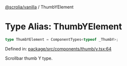 [@scrolia/vanilla](../README.md) / ThumbYElement

# Type Alias: ThumbYElement

```ts
type ThumbYElement = ComponentTypes<typeof _ThumbY>;
```

Defined in: [package/src/components/thumb/y.tsx:64](https://github.com/scrolia/vanilla/blob/71d11a743faf8de64b56201c92ff9484fdce9f24/package/src/components/thumb/y.tsx#L64)

Scrollbar thumb Y type.
